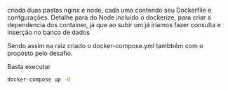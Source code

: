 criada duas pastas nginx e node, cada uma contendo seu Dockerfile e confgurações.
Detalhe para do Node incluido o dockerize, para criar a dependencia dos container, já que ao subir um já iriamos fazer consulta e inserção no banco de dados

Sendo assim na raiz criado o docker-compose.yml tambbém com o proposto pelo desafio.

Basta executar 

```bash
docker-compose up -d
```

